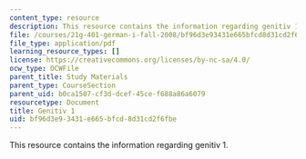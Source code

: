 ```yaml
---
content_type: resource
description: This resource contains the information regarding genitiv 1.
file: /courses/21g-401-german-i-fall-2008/bf96d3e93431e665bfcd8d31cd2f6fbe_MIT21G_401F08_genitiv1.pdf
file_type: application/pdf
learning_resource_types: []
license: https://creativecommons.org/licenses/by-nc-sa/4.0/
ocw_type: OCWFile
parent_title: Study Materials
parent_type: CourseSection
parent_uid: b0ca1507-cf3d-dcef-45ce-f688a86a6079
resourcetype: Document
title: Genitiv 1
uid: bf96d3e9-3431-e665-bfcd-8d31cd2f6fbe
---
```

This resource contains the information regarding genitiv 1.